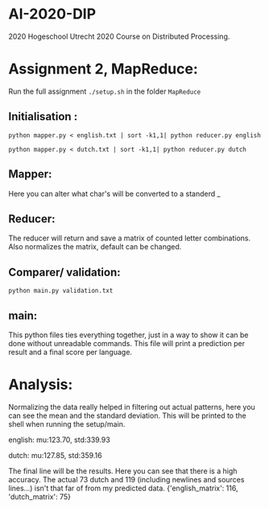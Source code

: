 # AI-2020-DIP
2020 Hogeschool Utrecht 2020 Course on Distributed Processing.


# Assignment 2, MapReduce:
Run the full assignment `./setup.sh` in the folder `MapReduce`

## Initialisation :
`python mapper.py < english.txt | sort -k1,1| python reducer.py english`

`python mapper.py < dutch.txt | sort -k1,1| python reducer.py dutch`

## Mapper:
Here you can alter what char's will be converted to a standerd _

## Reducer:
The reducer will return and save a matrix of counted letter combinations.
Also normalizes the matrix, default can be changed.

## Comparer/ validation:
`python main.py validation.txt`

## main:
This python files ties everything together, just in a way to show it can be done without unreadable commands.
This file will print a  prediction per result and a final score per language.

# Analysis:
Normalizing the data really helped in filtering out actual patterns, here you can see the mean and the standard deviation.
This will be printed to the shell when running the setup/main.

english:
mu:123.70, std:339.93

dutch:
mu:127.85, std:359.16

The final line will be the results.
Here you can see that there is a high accuracy.
The actual 73 dutch and 119 (including newlines and sources lines...) isn't that far of from my predicted data.
{'english_matrix': 116, 'dutch_matrix': 75}